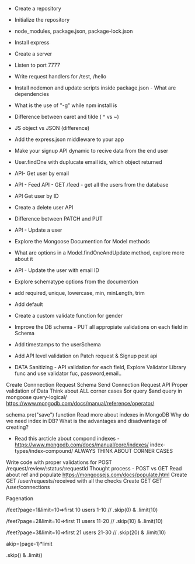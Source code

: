 
- Create a repository
- Initialize the repository
- node_modules, package.json, package-lock.json
- Install express
- Create a server
- Listen to port 7777
- Write request handlers for /test, /hello
- Install nodemon and update scripts inside package.json - What are dependencies
- What is the use of "-g" while npm install is
- Difference between caret and tilde ( ^ vs ~)



- JS object vs JSON (difference)
- Add the express.json middleware to your app
- Make your signup API dynamic to recive data from the end user
- User.findOne with duplucate email ids, which object returned
- API- Get user by email
- API - Feed API - GET /feed - get all the users from the database
- API Get user by ID
- Create a delete user API
- Difference between PATCH and PUT
- API - Update a user
- Explore the Mongoose Documention for Model methods
- What are options in a Model.findOneAndUpdate method, explore more about it
-  API - Update the user with email ID


- Explore schematype options from the documention
- add required, unique, lowercase, min, minLength, trim
- Add default
- Create a custom validate function for gender
- Improve the DB schema - PUT all appropiate validations on each field in Schema 
- Add timestamps to the userSchema
- Add API level validation on Patch request & Signup post api
- DATA Sanitizing - API validation for each field, Explore Validator Library func and use validator fuc, password,email..




Create Connnection Request Schema 
Send Connection Request API 
Proper validation of Data
Think about ALL corner cases
$or query $and query in mongoose query-logical/  https://www.mongodb.com/docs/manual/reference/operator/

schema.pre("save") function
Read more about indexes in MongoDB
Why do we need index in DB?
What is the advantages and disadvantage of creating?
- Read this arcticle about compond indexes - https://www.mongodb.com/docs/manual/core/indexes/ index-types/index-compound/
ALWAYS THINK ABOUT CORNER CASES


Write code with proper validations for POST /request/review/:status/:requestId
Thought process - POST vs GET
Read about ref and populate https://mongoosejs.com/docs/populate.html Create GET /user/requests/received with all the checks
Create GET GET /user/connections


Pagenation

/feet?page=1&limit=10=>first 10 users 1-10    // .skip(0) & .limit(10)

/feet?page=2&limit=10=>first 11 users 11-20   // .skip(10) & .limit(10)

/feet?page=3&limit=10=>first 21 users 21-30   // .skip(20) & .limit(10)

akip=(page-1)*limit

.skip() & .limit()